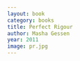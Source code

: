 ```yaml
---
layout: book
category: books
title: Perfect Rigour
author: Masha Gessen
year: 2011
image: pr.jpg
---
```

